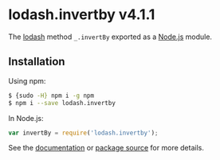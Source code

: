 # lodash.invertby v4.1.1

The [lodash](https://lodash.com/) method `_.invertBy` exported as a [Node.js](https://nodejs.org/) module.

## Installation

Using npm:
```bash
$ {sudo -H} npm i -g npm
$ npm i --save lodash.invertby
```

In Node.js:
```js
var invertBy = require('lodash.invertby');
```

See the [documentation](https://lodash.com/docs#invertBy) or [package source](https://github.com/lodash/lodash/blob/4.1.1-npm-packages/lodash.invertby) for more details.
